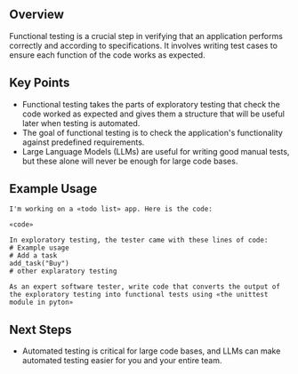 ## Overview

Functional testing is a crucial step in verifying that an application performs correctly and according to specifications. It involves writing test cases to ensure each function of the code works as expected.

## Key Points

* Functional testing takes the parts of exploratory testing that check the code worked as expected and gives them a structure that will be useful later when testing is automated.
* The goal of functional testing is to check the application's functionality against predefined requirements.
* Large Language Models (LLMs) are useful for writing good manual tests, but these alone will never be enough for large code bases.

## Example Usage

```
I'm working on a «todo list» app. Here is the code:

«code»

In exploratory testing, the tester came with these lines of code:
# Example usage
# Add a task
add_task("Buy")
# other explaratory testing

As an expert software tester, write code that converts the output of the exploratory testing into functional tests using «the unittest module in pyton»
```
## Next Steps

* Automated testing is critical for large code bases, and LLMs can make automated testing easier for you and your entire team.